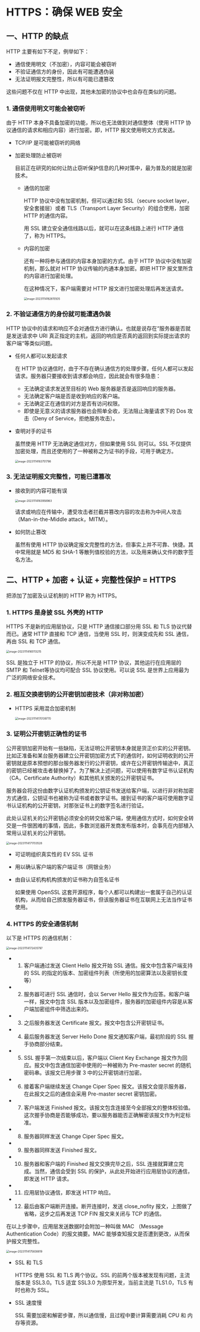 # HTTPS：确保 WEB 安全

## 一、HTTP 的缺点

HTTP 主要有如下不足，例举如下：

- 通信使用明文（不加密），内容可能会被窃听
- 不验证通信方的身份，因此有可能遭遇伪装
- 无法证明报文完整性，所以有可能已遭篡改

这些问题不仅在 HTTP 中出现，其他未加密的协议中也会存在类似的问题。

### 1. 通信使用明文可能会被窃听

由于 HTTP 本身不具备加密的功能，所以也无法做到对通信整体（使用 HTTP 协议通信的请求和相应内容）进行加密。即，HTTP 报文使用明文方式发送。

- TCP/IP 是可能被窃听的网络

- 加密处理防止被窃听

    目前正在研究的如何让防止窃听保护信息的几种对策中，最为普及的就是加密技术。

    - 通信的加密

        HTTP 协议中没有加密机制，但可以通过和 SSL（secure socket layer，安全套接层）或者 TLS（Transport Layer Security）的组合使用，加密 HTTP 的通信内容。

        用 SSL 建立安全通信线路以后，就可以在这条线路上进行 HTTP 通信了，称为 HTTPS。

    - 内容的加密

        还有一种将参与通信的内容本身加密的方式。由于 HTTP 协议中没有加密机制，那么就对 HTTP 协议传输的内通本身加密。即把 HTTP 报文里所含的内容进行加密处理。

        在这种情况下，客户端需要对 HTTP 报文进行加密处理后再发送请求。

        <img src="https://raw.githubusercontent.com/charming-c/image-host/master/img/image-20231114162615505.png" alt="image-20231114162615505" style="zoom:50%;" />

### 2. 不验证通信方的身份就可能遭遇伪装

HTTP 协议中的请求和响应不会对通信方进行确认。也就是说存在“服务器是否就是发送请求中 URI 真正指定的主机，返回的响应是否真的返回到实际提出请求的客户端“等类似问题。

- 任何人都可以发起请求

    在 HTTP 协议通信时，由于不存在确认通信方的处理步骤，任何人都可以发起请求。服务器只要接收到请求都会响应，因此就会有很多隐患：

    - 无法确定请求发送至目标的 Web 服务器是否是返回响应的服务器。
    - 无法确定客户端是否是收到响应的客户端。
    - 无法确定正在通信的对方是否有访问权限。
    - 即使是无意义的请求服务器也会照单全收，无法阻止海量请求下的 Dos 攻击（Deny of Service，拒绝服务攻击）。

- 查明对手的证书

    虽然使用 HTTP 无法确定通信对方，但如果使用 SSL 则可以。SSL 不仅提供加密处理，而且还使用的了一种被称之为证书的手段，可用于确定方。

    <img src="https://raw.githubusercontent.com/charming-c/image-host/master/img/image-20231114163751798.png" alt="image-20231114163751798" style="zoom:50%;" />

### 3. 无法证明报文完整性，可能已遭篡改

- 接收到的内容可能有误

    <img src="https://raw.githubusercontent.com/charming-c/image-host/master/img/image-20231114163958963.png" alt="image-20231114163958963" style="zoom:50%;" />

    请求或响应在传输中，遭受攻击者拦截并篡改内容的攻击称为中间人攻击（Man-in-the-Middle attack，MITM）。

- 如何防止篡改

    虽然有使用 HTTP 协议确定报文完整性的方法，但事实上并不可靠、快捷。其中常用就是 MD5 和 SHA-1 等散列值校验的方法，以及用来确认文件的数字签名方法。

## 二、HTTP + 加密 + 认证 + 完整性保护 = HTTPS

把添加了加密及认证机制的 HTTP 称为 HTTPS。

### 1. HTTPS 是身披 SSL 外壳的 HTTP

HTTPS 不是新的应用层协议，只是 HTTP 通信接口部分用 SSL 和 TLS 协议代替而已。通常 HTTP 直接和 TCP 通信，当使用 SSL 时，则演变成先和 SSL 通信，再由 SSL 和 TCP 通信。

<img src="https://raw.githubusercontent.com/charming-c/image-host/master/img/image-20231114165113215.png" alt="image-20231114165113215" style="zoom:50%;" />

SSL 是独立于 HTTP 的协议，所以不光是 HTTP 协议，其他运行在应用层的 SMTP 和 Telnet等协议均可配合 SSL 协议使用。可以说 SSL 是世界上应用最为广泛的网络安全技术。

### 2. 相互交换密钥的公开密钥加密技术（非对称加密）

- HTTPS 采用混合加密机制

    <img src="https://raw.githubusercontent.com/charming-c/image-host/master/img/image-20231114170139770.png" alt="image-20231114170139770" style="zoom:50%;" />

### 3. 证明公开密钥正确性的证书

公开密钥加密开始有一些缺陷，无法证明公开密钥本身就是货正价实的公开密钥。比如正准备和某台服务器建立公开密钥加密方式下的通信时，如何证明收到的公开密钥就是原本预想的那台服务器发行的公开密钥，或许在公开密钥传输途中，真正的密钥已经被攻击者替换掉了。为了解决上述问题，可以使用有数字证书认证机构（CA，Certificate Authority）和其他机关颁发的公开密钥证书。

服务器会将这份由数字认证机构颁发的公钥证书发送给客户端，以进行非对称加密方式通信，公钥证书也被称为证书或者数字证书。接到证书的客户端可使用数字证书认证机构的公开密钥，对那张证书上的数字签名进行验证。

此处认证机关的公开密钥必须安全的转交给客户端，使用通信方式时，如何安全转交是一件很困难的事情，因此，多数浏览器开发商发布版本时，会事先在内部植入常用认证机关的公开密钥。

<img src="https://raw.githubusercontent.com/charming-c/image-host/master/img/image-20231114171703528.png" alt="image-20231114171703528" style="zoom:50%;" />

- 可证明组织真实性的 EV SSL 证书

- 用以确认客户端的客户端证书（网银业务）

- 由自认证机构机构颁发的证书称为自签名证书

    如果使用 OpenSSL 这套开源程序，每个人都可以构建出一套属于自己的认证机构，从而给自己颁发服务器证书，但该服务器证书在互联网上无法当作证书使用。

### 4. HTTPS 的安全通信机制

以下是 HTTPS 的通信机制：

<img src="https://raw.githubusercontent.com/charming-c/image-host/master/img/image-20231114172435797.png" alt="image-20231114172435797" style="zoom: 50%;" />

- 1. 客户端通过发送 Client Hello 报文开始 SSL 通信。报文中包含客户端支持的 SSL 的指定的版本、加密组件列表（所使用的加密算法以及密钥长度等）
- 2. 服务器可进行 SSL 通信时，会以 Server Hello 报文作为应答。和客户端一样，报文中包含 SSL 版本以及加密组件，服务器的加密组件内容是从客户端加密组件中筛选出来的。
- 3. 之后服务器发送 Certificate 报文。报文中包含公开密钥证书。
- 4. 最后服务器发送 Server Hello Done 报文通知客户端，最初阶段的 SSL 握手协商部分结束。
- 5. SSL 握手第一次结束以后，客户端以 Client Key Exchange 报文作为回应。报文中包含通信加密中使用的一种被称为 Pre-master secret 的随机密码串。该报文已用步骤 3 中的公开密钥进行加密。
- 6. 接着客户端继续发送 Change Ciper Spec 报文。该报文会提示服务器，在此报文之后的通信会采用 Pre-master secret 密钥加密。
- 7. 客户端发送 Finished 报文。该报文包含连接至今全部报文的整体校验值。这次握手协商是否能够成功，要以服务器能否正确解密该报文作为判定标准。
- 8. 服务器同样发送 Change Ciper Spec 报文。
- 9. 服务器同样发送 Finished 报文。
- 10. 服务器和客户端的 Finished 报文交换完毕之后，SSL 连接就算建立完成。当然，通信会受到 SSL 的保护，从此处开始进行应用层协议的通信，即发送 HTTP 请求。
- 11. 应用层协议通信，即发送 HTTP 响应。
- 12. 最后由客户端断开连接。断开连接时，发送 close_nofity 报文，上图做了省略，这步之后再发送 TCP FIN 报文来关闭与 TCP 的通信。

在以上步骤中，应用层发送数据时会附加一种叫做 MAC （Message Authentication Code）的报文摘要。MAC 能够查知报文是否遭到更改，从而保护报文完整性。

<img src="https://raw.githubusercontent.com/charming-c/image-host/master/img/image-20231114175838819.png" alt="image-20231114175838819" style="zoom:50%;" />



- SSL 和 TLS 

    HTTPS 使用 SSL 和 TLS 两个协议。SSL 的前两个版本被发现有问题，主流版本是 SSL3.0。TLS 适宜 SSL3.0 为原型开发，当前主流是 TLS1.0，TLS 有时也称为 SSL。

- SSL 速度慢

    SSL 需要加密和解密步骤，所以通信慢，且过程中要计算需要消耗 CPU 和 内存等资源。